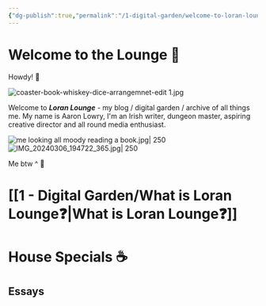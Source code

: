 ```yaml
---
{"dg-publish":true,"permalink":"/1-digital-garden/welcome-to-loran-lounge/","tags":["gardenEntry"],"created":"2025-05-30T15:12:28.147+02:00","updated":"2025-06-12T14:03:56.718+02:00"}
---
```


# Welcome to the Lounge 🥃

Howdy! 👋

![coaster-book-whiskey-dice-arrangemnet-edit 1.jpg](/img/user/Images/coaster-book-whiskey-dice-arrangemnet-edit%201.jpg)

Welcome to ***Loran Lounge*** - my blog / digital garden / archive of all things me. My name is Aaron Lowry, I'm an Irish writer, dungeon master, aspiring creative director and all round media enthusiast.

![me looking all moody reading a book.jpg| 250](/img/user/Images/me%20looking%20all%20moody%20reading%20a%20book.jpg) ![IMG_20240306_194722_365.jpg| 250](/img/user/Images/IMG_20240306_194722_365.jpg)

Me btw ^ 👋
# [[1 - Digital Garden/What is Loran Lounge❓\|What is Loran Lounge❓]]

# House Specials ☕
## Essays